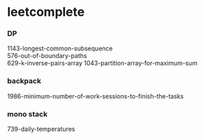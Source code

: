 # leetcomplete

### DP
1143-longest-common-subsequence  
576-out-of-boundary-paths  
629-k-inverse-pairs-array 
1043-partition-array-for-maximum-sum  


### backpack
1986-minimum-number-of-work-sessions-to-finish-the-tasks

### mono stack
739-daily-temperatures  
